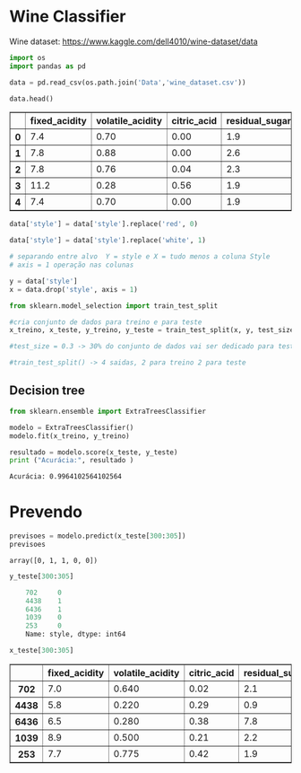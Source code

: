 # Wine Classifier

Wine dataset: https://www.kaggle.com/dell4010/wine-dataset/data


```python
import os
import pandas as pd 

data = pd.read_csv(os.path.join('Data','wine_dataset.csv'))

```


```python
data.head()
```




<div>

<table border="1" class="dataframe">
  <thead>
    <tr style="text-align: right;">
      <th></th>
      <th>fixed_acidity</th>
      <th>volatile_acidity</th>
      <th>citric_acid</th>
      <th>residual_sugar</th>
      <th>chlorides</th>
      <th>free_sulfur_dioxide</th>
      <th>total_sulfur_dioxide</th>
      <th>density</th>
      <th>pH</th>
      <th>sulphates</th>
      <th>alcohol</th>
      <th>quality</th>
      <th>style</th>
    </tr>
  </thead>
  <tbody>
    <tr>
      <th>0</th>
      <td>7.4</td>
      <td>0.70</td>
      <td>0.00</td>
      <td>1.9</td>
      <td>0.076</td>
      <td>11.0</td>
      <td>34.0</td>
      <td>0.9978</td>
      <td>3.51</td>
      <td>0.56</td>
      <td>9.4</td>
      <td>5</td>
      <td>red</td>
    </tr>
    <tr>
      <th>1</th>
      <td>7.8</td>
      <td>0.88</td>
      <td>0.00</td>
      <td>2.6</td>
      <td>0.098</td>
      <td>25.0</td>
      <td>67.0</td>
      <td>0.9968</td>
      <td>3.20</td>
      <td>0.68</td>
      <td>9.8</td>
      <td>5</td>
      <td>red</td>
    </tr>
    <tr>
      <th>2</th>
      <td>7.8</td>
      <td>0.76</td>
      <td>0.04</td>
      <td>2.3</td>
      <td>0.092</td>
      <td>15.0</td>
      <td>54.0</td>
      <td>0.9970</td>
      <td>3.26</td>
      <td>0.65</td>
      <td>9.8</td>
      <td>5</td>
      <td>red</td>
    </tr>
    <tr>
      <th>3</th>
      <td>11.2</td>
      <td>0.28</td>
      <td>0.56</td>
      <td>1.9</td>
      <td>0.075</td>
      <td>17.0</td>
      <td>60.0</td>
      <td>0.9980</td>
      <td>3.16</td>
      <td>0.58</td>
      <td>9.8</td>
      <td>6</td>
      <td>red</td>
    </tr>
    <tr>
      <th>4</th>
      <td>7.4</td>
      <td>0.70</td>
      <td>0.00</td>
      <td>1.9</td>
      <td>0.076</td>
      <td>11.0</td>
      <td>34.0</td>
      <td>0.9978</td>
      <td>3.51</td>
      <td>0.56</td>
      <td>9.4</td>
      <td>5</td>
      <td>red</td>
    </tr>
  </tbody>
</table>
</div>




```python
data['style'] = data['style'].replace('red', 0)
```


```python
data['style'] = data['style'].replace('white', 1)
```


```python
# separando entre alvo  Y = style e X = tudo menos a coluna Style
# axis = 1 operação nas colunas

y = data['style']
x = data.drop('style', axis = 1)
```


```python
from sklearn.model_selection import train_test_split

#cria conjunto de dados para treino e para teste
x_treino, x_teste, y_treino, y_teste = train_test_split(x, y, test_size = 0.3)

#test_size = 0.3 -> 30% do conjunto de dados vai ser dedicado para testes 

#train_test_split() -> 4 saidas, 2 para treino 2 para teste 
```

## Decision tree



```python
from sklearn.ensemble import ExtraTreesClassifier

modelo = ExtraTreesClassifier()
modelo.fit(x_treino, y_treino)

resultado = modelo.score(x_teste, y_teste)
print ("Acurácia:", resultado )
```

    Acurácia: 0.9964102564102564


# Prevendo


```python
previsoes = modelo.predict(x_teste[300:305])
previsoes
```




    array([0, 1, 1, 0, 0])




```python
y_teste[300:305]
```



```python
    702     0
    4438    1
    6436    1
    1039    0
    253     0
    Name: style, dtype: int64
```



```python
x_teste[300:305]
```




<div>

<table border="1" class="dataframe">
  <thead>
    <tr style="text-align: right;">
      <th></th>
      <th>fixed_acidity</th>
      <th>volatile_acidity</th>
      <th>citric_acid</th>
      <th>residual_sugar</th>
      <th>chlorides</th>
      <th>free_sulfur_dioxide</th>
      <th>total_sulfur_dioxide</th>
      <th>density</th>
      <th>pH</th>
      <th>sulphates</th>
      <th>alcohol</th>
      <th>quality</th>
    </tr>
  </thead>
  <tbody>
    <tr>
      <th>702</th>
      <td>7.0</td>
      <td>0.640</td>
      <td>0.02</td>
      <td>2.1</td>
      <td>0.067</td>
      <td>9.0</td>
      <td>23.0</td>
      <td>0.99700</td>
      <td>3.47</td>
      <td>0.67</td>
      <td>9.4</td>
      <td>6</td>
    </tr>
    <tr>
      <th>4438</th>
      <td>5.8</td>
      <td>0.220</td>
      <td>0.29</td>
      <td>0.9</td>
      <td>0.034</td>
      <td>34.0</td>
      <td>89.0</td>
      <td>0.98936</td>
      <td>3.14</td>
      <td>0.36</td>
      <td>11.1</td>
      <td>7</td>
    </tr>
    <tr>
      <th>6436</th>
      <td>6.5</td>
      <td>0.280</td>
      <td>0.38</td>
      <td>7.8</td>
      <td>0.031</td>
      <td>54.0</td>
      <td>216.0</td>
      <td>0.99154</td>
      <td>3.03</td>
      <td>0.42</td>
      <td>13.1</td>
      <td>6</td>
    </tr>
    <tr>
      <th>1039</th>
      <td>8.9</td>
      <td>0.500</td>
      <td>0.21</td>
      <td>2.2</td>
      <td>0.088</td>
      <td>21.0</td>
      <td>39.0</td>
      <td>0.99692</td>
      <td>3.33</td>
      <td>0.83</td>
      <td>11.1</td>
      <td>6</td>
    </tr>
    <tr>
      <th>253</th>
      <td>7.7</td>
      <td>0.775</td>
      <td>0.42</td>
      <td>1.9</td>
      <td>0.092</td>
      <td>8.0</td>
      <td>86.0</td>
      <td>0.99590</td>
      <td>3.23</td>
      <td>0.59</td>
      <td>9.5</td>
      <td>5</td>
    </tr>
  </tbody>
</table>
</div>

